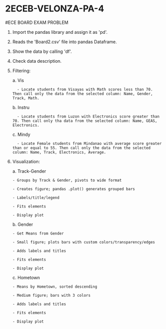 # 2ECEB-VELONZA-PA-4

#ECE BOARD EXAM PROBLEM
1. Import the pandas library and assign it as 'pd'.
2. Reads the 'Board2.csv' file into pandas Dataframe.
3. Show the data by calling 'df'.
4. Check data description.
5. Filtering:
   
   a. Vis

         - Locate students from Visayas with Math scores less than 70.  Then call only the data from the selected column: Name, Gender, Track, Math.
   
   b. Instru
   
         - Locate students from Luzon with Electronics score greater than 70. Then call only tha data from the selected column: Name, GEAS, Electronics.
   
   c. Mindy
   
         - Locate Female students from Mindanao with average score greater than or equal to 55. Then call only the data from the selected column: Name, Track, Electronics, Average.
   
7. Visualization:
   
   a. Track-Gender
   
       - Groups by Track & Gender, pivots to wide format
   
       - Creates figure; pandas .plot() generates grouped bars
   
       - Labels/title/legend
   
       - Fits elements
   
       - Display plot
   
   b. Gender
   
       - Get Means from Gender
   
       - Small figure; plots bars with custom colors/transparency/edges
   
       - Adds labels and titles
   
       - Fits elements
   
       - Display plot
   
   c. Hometown
   
       - Means by Hometown, sorted descending
   
       - Medium figure; bars with 3 colors
   
       - Adds labels and titles
   
       - Fits elements
   
       - Display plot
   
   


